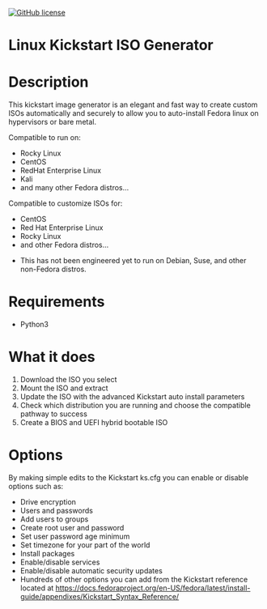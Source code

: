 [![GitHub license](https://img.shields.io/github/license/brianlturney/Rocky-Linux-Kickstart-Image-Generator)](https://github.com/brianlturney/Rocky-Linux-Kickstart-Image-Generator/blob/main/LICENSE)

# Linux Kickstart ISO Generator

# Description

This kickstart image generator is an elegant and fast way to create custom ISOs automatically and securely to allow you to auto-install Fedora linux on hypervisors or bare metal.

Compatible to run on:
- Rocky Linux
- CentOS
- RedHat Enterprise Linux
- Kali
- and many other Fedora distros...

Compatible to customize ISOs for:
- CentOS
- Red Hat Enterprise Linux
- Rocky Linux
- and other Fedora distros...

* This has not been engineered yet to run on Debian, Suse, and other non-Fedora distros.

# Requirements

- Python3

# What it does

1) Download the ISO you select
2) Mount the ISO and extract
3) Update the ISO with the advanced Kickstart auto install parameters
4) Check which distribution you are running and choose the compatible pathway to success
5) Create a BIOS and UEFI hybrid bootable ISO

# Options
By making simple edits to the Kickstart ks.cfg you can enable or disable options such as:
- Drive encryption
- Users and passwords
- Add users to groups
- Create root user and password
- Set user password age minimum
- Set timezone for your part of the world
- Install packages
- Enable/disable services
- Enable/disable automatic security updates
- Hundreds of other options you can add from the Kickstart reference located at
  https://docs.fedoraproject.org/en-US/fedora/latest/install-guide/appendixes/Kickstart_Syntax_Reference/
